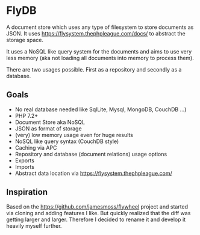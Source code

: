 # FlyDB

A document store which uses any type of filesystem to store documents as JSON.
It uses https://flysystem.thephpleague.com/docs/ to abstract the storage space.

It uses a NoSQL like query system for the documents and aims to use very less 
memory (aka not loading all documents into memory to process them).

There are two usages possible. First as a repository and secondly as a database.

## Goals

- No real database needed like SqlLite, Mysql, MongoDB, CouchDB ...)
- PHP 7.2+
- Document Store aka NoSQL
- JSON as format of storage
- (very) low memory usage even for huge results
- NoSQL like query syntax (CouchDB style)
- Caching via APC
- Repository and database (document relations) usage options
- Exports
- Imports
- Abstract data location via https://flysystem.thephpleague.com/

## Inspiration

Based on the https://github.com/jamesmoss/flywheel project and started via cloning and
adding features I like. But quickly realized that the diff was getting larger and larger.
Therefore I decided to rename it and develop it heavily myself further.
